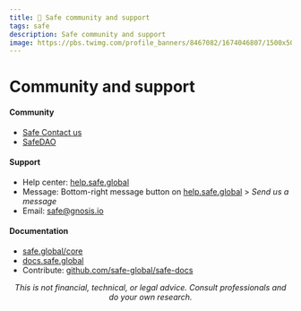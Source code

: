 ```yaml
---
title: 🔰 Safe community and support
tags: safe
description: Safe community and support
image: https://pbs.twimg.com/profile_banners/8467082/1674046807/1500x500
---
```


Community and support
===

#### Community

- [Safe Contact us](https://docs.safe.global/miscellaneous/contact-us)
- [SafeDAO](https://hackmd.io/@safedao/oi)

#### Support

- Help center: [help.safe.global](https://help.safe.global)
- Message: Bottom-right message button on [help.safe.global](https://help.safe.global) > *Send us a message*
- Email: [safe@gnosis.io](mailto:safe@gnosis.io)

#### Documentation

- [safe.global/core](https://safe.global/core)
- [docs.safe.global](https://docs.safe.global)
- Contribute: [github.com/safe-global/safe-docs](https://github.com/safe-global/safe-docs#-introduction)

<p style="text-align: center; font-style: italic">This is not financial, technical, or legal advice. Consult professionals and do your own research.</p>

<style>
    .markdown-body h1 {
        font-weight: 700;
        font-size: 3.4rem;
    }
    .markdown-body {
        font-size: 1.8rem;
    }
    .markdown-body a:link {
        color: #3C8974
    }
    .markdown-body a:hover {
        color: #225347 
    }
    .markdown-body a:active {
        color: #225347
    }
</style>
